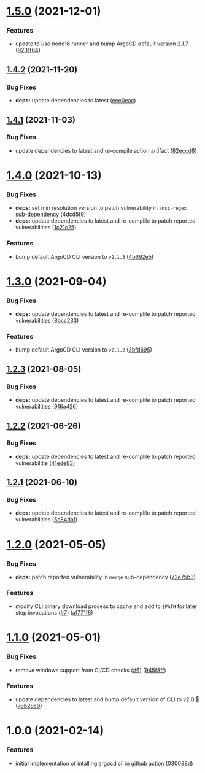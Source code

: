 # [1.5.0](https://github.com/clowdhaus/argo-cd-action/compare/v1.4.2...v1.5.0) (2021-12-01)


### Features

* update to use node16 runner and bump ArgoCD default version 2.1.7 ([9231f64](https://github.com/clowdhaus/argo-cd-action/commit/9231f64f5d6f09abea249712323a91afd760c5dd))

## [1.4.2](https://github.com/clowdhaus/argo-cd-action/compare/v1.4.1...v1.4.2) (2021-11-20)


### Bug Fixes

* **deps:** update dependencies to latest ([eee0eac](https://github.com/clowdhaus/argo-cd-action/commit/eee0eac82e1ca95c90f345dd672885fa10415b4e))

## [1.4.1](https://github.com/clowdhaus/argo-cd-action/compare/v1.4.0...v1.4.1) (2021-11-03)


### Bug Fixes

* update dependencies to latest and re-compile action artifact ([82eccd8](https://github.com/clowdhaus/argo-cd-action/commit/82eccd8ad421eb6b2512bbe23593a2b06b97ce66))

# [1.4.0](https://github.com/clowdhaus/argo-cd-action/compare/v1.3.0...v1.4.0) (2021-10-13)


### Bug Fixes

* **deps:** set min resolution version to patch vulnerability in `ansi-regex` sub-dependency ([4dcd5f9](https://github.com/clowdhaus/argo-cd-action/commit/4dcd5f9f887f50ca5746d01d9bbe1b35f651d418))
* **deps:** update dependencies to latest and re-complile to patch reported vulnerabilities ([1c21c25](https://github.com/clowdhaus/argo-cd-action/commit/1c21c256e9f1e6065a48b42d6617108e74557dd8))


### Features

* bump default ArgoCD CLI version to `v2.1.3` ([4b692e5](https://github.com/clowdhaus/argo-cd-action/commit/4b692e5bce2114a35b6573ef42b28383c5dfeda0))

# [1.3.0](https://github.com/clowdhaus/argo-cd-action/compare/v1.2.3...v1.3.0) (2021-09-04)


### Bug Fixes

* **deps:** update dependencies to latest and re-complile to patch reported vulnerabilities ([8bcc233](https://github.com/clowdhaus/argo-cd-action/commit/8bcc2339ce6ed62aa79a190382ec0fcd1e5cb9ab))


### Features

* bump default ArgoCD CLI version to `v2.1.2` ([3bfd695](https://github.com/clowdhaus/argo-cd-action/commit/3bfd69507f4c5273c45edd4f2d1d021fe0138437))

## [1.2.3](https://github.com/clowdhaus/argo-cd-action/compare/v1.2.2...v1.2.3) (2021-08-05)


### Bug Fixes

* **deps:** update dependencies to latest and re-complile to patch reported vulnerabilities ([916a426](https://github.com/clowdhaus/argo-cd-action/commit/916a4264f1a3bfb4aae99a7ae68e22b0d73763ab))

## [1.2.2](https://github.com/clowdhaus/argo-cd-action/compare/v1.2.1...v1.2.2) (2021-06-26)


### Bug Fixes

* **deps:** update dependencies to latest and re-complile to patch reported vulnerabilitie ([41ede83](https://github.com/clowdhaus/argo-cd-action/commit/41ede83551244da4d31ec1b121840528f453391c))

## [1.2.1](https://github.com/clowdhaus/argo-cd-action/compare/v1.2.0...v1.2.1) (2021-06-10)


### Bug Fixes

* **deps:** update dependencies to latest and re-complile to patch reported vulnerabilities ([5c84daf](https://github.com/clowdhaus/argo-cd-action/commit/5c84daf6de8b9269af34c26ba360ff2e65e3ed93))

# [1.2.0](https://github.com/clowdhaus/argo-cd-action/compare/v1.1.0...v1.2.0) (2021-05-05)


### Bug Fixes

* **deps:** patch reported vulnerability in `merge` sub-dependency ([72e75b3](https://github.com/clowdhaus/argo-cd-action/commit/72e75b3e54fad2cf01ce87257d9df1b1f2e50cb7))


### Features

* modify CLI binary download process to cache and add to `$PATH` for later step invocations ([#7](https://github.com/clowdhaus/argo-cd-action/issues/7)) ([af771f8](https://github.com/clowdhaus/argo-cd-action/commit/af771f8061df48a77e8569dd692f053b72610f9e))

# [1.1.0](https://github.com/clowdhaus/argo-cd-action/compare/v1.0.0...v1.1.0) (2021-05-01)


### Bug Fixes

* remove windows support from CI/CD checks ([#6](https://github.com/clowdhaus/argo-cd-action/issues/6)) ([945f8ff](https://github.com/clowdhaus/argo-cd-action/commit/945f8fff9ec6b9fefcf336adb90bea71ad558ca0))


### Features

* update dependencies to latest and bump default version of CLI to v2.0 :tada: ([76b28c9](https://github.com/clowdhaus/argo-cd-action/commit/76b28c9b051bd375c6ae4ffb39e6fb8f0f43e2ee))

# 1.0.0 (2021-02-14)


### Features

* initial implementation of intalling argocd cli in github action ([030088d](https://github.com/clowdhaus/argo-cd-action/commit/030088d5a446a1febf366020ce3bd944f422cc97))
